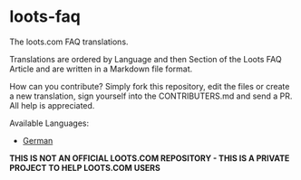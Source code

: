 # loots-faq
The loots.com FAQ translations.

Translations are ordered by Language and then Section of the Loots FAQ Article and are written in a Markdown file format.

How can you contribute?
Simply fork this repository, edit the files or create a new translation, sign yourself into the CONTRIBUTERS.md and send a PR.
All help is appreciated.

Available Languages:
- [German](de/)

**THIS IS NOT AN OFFICIAL LOOTS.COM REPOSITORY - THIS IS A PRIVATE PROJECT TO HELP LOOTS.COM USERS**
